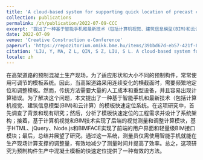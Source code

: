 ```yaml
---
title: 'A cloud-based system for supporting quick location of precast concrete formwork using computer vision and BIM'
collection: publications
permalink: /zh/publication/2022-07-09-CCC
excerpt: '提出了一种基于智能手机和最新技术（包括计算机视觉、建筑信息模型(BIM)和云计算）的模板快速定位系统。'
date: 2022-07-09
venue: 'Creative Construction e-Conference'
paperurl: 'https://repozitorium.omikk.bme.hu/items/39bbd67d-eb57-421f-8d08-ba710eb7d8a5'
citation: 'LIU, Y, MA, Z L, QIN, S Z, LIU, S L. A cloud-based system for supporting quick location of precast concrete formwork using computer vision and BIM[C/OL]//Creative construction e-Conference. 2022: 97-104. DOI:https://doi.org/10.3311/CCC2022-014.'
locale: zh
---
```


在高架道路的预制混凝土生产现场，为了适应形状和大小不同的预制构件，常常使用可调节的模板系统。因此，当高架道路采用连续变化的横截面时，需要频繁地定位和调整模板。然而，传统方法需要大量的人工成本和重型设备，并且容易出现计算错误。为了解决这个问题，本文提出了一种基于智能手机和最新技术（包括计算机视觉、建筑信息模型(BIM)和云计算）的模板快速定位系统。在这项研究中，首先调查了背景和现有研究；然后，分析了模板快速定位的工程需求并设计了系统架构；接着，基于计算机视觉和BIM技术实现了后端的视觉测量和调整计算模块，基于HTML、jQuery、Node.js和BIMFACE实现了前端的用户界面和轻量级BIM接口模块；最后，总结并展望了研究。通过这一系统，测量员仅需使用智能手机就能在生产现场计算支撑的调整量，有效地减少了测量时间并提高了效率。总之，这项研究为预制构件生产中混凝土模板的快速定位提供了一种有效的方法。